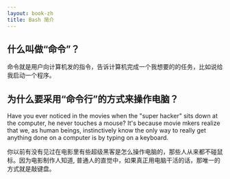 ```yaml
---
layout: book-zh
title: Bash 简介
---
```


## 什么叫做“命令”？

命令就是用户向计算机发的指令，告诉计算机完成一个我想要的的任务，比如说给我启动一个程序。

## 为什么要采用“命令行”的方式来操作电脑？

Have you ever noticed in the movies when the "super hacker" sits down at
the computer, he never touches a mouse? It's because movie mkers realize that
we, as human beings, instinctively know the only way to really get anything
done on a computer is by typing on a keyboard.

你以前有没有见过在电影里有些超级黑客是怎么操作电脑的，那些人从来都不碰鼠标。因为电影制作人知道, 普通人的直觉中，如果真正用电脑干活的话，那唯一的方式就是敲键盘。



